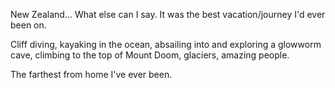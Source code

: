 New Zealand...
What else can I say.  It was the best vacation/journey I'd ever been on.

Cliff diving, kayaking in the ocean, absailing into and exploring a glowworm cave, climbing to the top of Mount Doom, glaciers, amazing people.

The farthest from home I've ever been.
